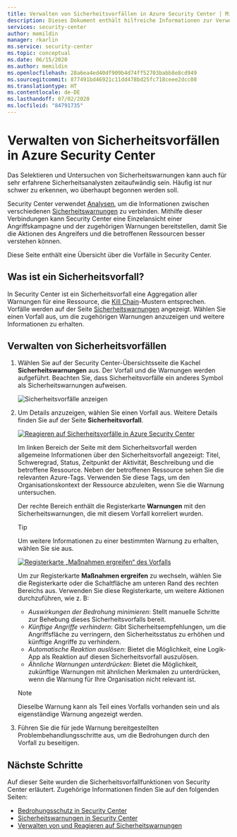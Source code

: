 ```yaml
---
title: Verwalten von Sicherheitsvorfällen in Azure Security Center | Microsoft-Dokumentation
description: Dieses Dokument enthält hilfreiche Informationen zur Verwendung des Azure Security Centers zum Verwalten von Sicherheitsvorfällen.
services: security-center
author: memildin
manager: rkarlin
ms.service: security-center
ms.topic: conceptual
ms.date: 06/15/2020
ms.author: memildin
ms.openlocfilehash: 28a6ea4ed40df909b4d74ff52703babb8e8cd949
ms.sourcegitcommit: 877491bd46921c11dd478bd25fc718ceee2dcc08
ms.translationtype: HT
ms.contentlocale: de-DE
ms.lasthandoff: 07/02/2020
ms.locfileid: "84791735"
---
```

# <a name="manage-security-incidents-in-azure-security-center"></a>Verwalten von Sicherheitsvorfällen in Azure Security Center

Das Selektieren und Untersuchen von Sicherheitswarnungen kann auch für sehr erfahrene Sicherheitsanalysten zeitaufwändig sein. Häufig ist nur schwer zu erkennen, wo überhaupt begonnen werden soll. 

Security Center verwendet [Analysen](security-center-detection-capabilities.md), um die Informationen zwischen verschiedenen [Sicherheitswarnungen](security-center-managing-and-responding-alerts.md) zu verbinden. Mithilfe dieser Verbindungen kann Security Center eine Einzelansicht einer Angriffskampagne und der zugehörigen Warnungen bereitstellen, damit Sie die Aktionen des Angreifers und die betroffenen Ressourcen besser verstehen können.

Diese Seite enthält eine Übersicht über die Vorfälle in Security Center.

## <a name="what-is-a-security-incident"></a>Was ist ein Sicherheitsvorfall?

In Security Center ist ein Sicherheitsvorfall eine Aggregation aller Warnungen für eine Ressource, die [Kill Chain](alerts-reference.md#intentions)-Mustern entsprechen. Vorfälle werden auf der Seite [Sicherheitswarnungen](security-center-managing-and-responding-alerts.md) angezeigt. Wählen Sie einen Vorfall aus, um die zugehörigen Warnungen anzuzeigen und weitere Informationen zu erhalten.

## <a name="managing-security-incidents"></a>Verwalten von Sicherheitsvorfällen

1. Wählen Sie auf der Security Center-Übersichtsseite die Kachel **Sicherheitswarnungen** aus. Der Vorfall und die Warnungen werden aufgeführt. Beachten Sie, dass Sicherheitsvorfälle ein anderes Symbol als Sicherheitswarnungen aufweisen.

    ![Sicherheitsvorfälle anzeigen](./media/security-center-managing-and-responding-alerts/security-center-manage-alerts.png)

1. Um Details anzuzeigen, wählen Sie einen Vorfall aus. Weitere Details finden Sie auf der Seite **Sicherheitsvorfall**. 

    [![Reagieren auf Sicherheitsvorfälle in Azure Security Center](media/security-center-incident/incident-details.png)](media/security-center-incident/incident-details.png#lightbox)

    Im linken Bereich der Seite mit dem Sicherheitsvorfall werden allgemeine Informationen über den Sicherheitsvorfall angezeigt: Titel, Schweregrad, Status, Zeitpunkt der Aktivität, Beschreibung und die betroffene Ressource. Neben der betroffenen Ressource sehen Sie die relevanten Azure-Tags. Verwenden Sie diese Tags, um den Organisationskontext der Ressource abzuleiten, wenn Sie die Warnung untersuchen.

    Der rechte Bereich enthält die Registerkarte **Warnungen** mit den Sicherheitswarnungen, die mit diesem Vorfall korreliert wurden. 

    >[!TIP]
    > Um weitere Informationen zu einer bestimmten Warnung zu erhalten, wählen Sie sie aus. 

    [![Registerkarte „Maßnahmen ergreifen“ des Vorfalls](media/security-center-incident/incident-take-action-tab.png)](media/security-center-incident/incident-take-action-tab.png#lightbox)

    Um zur Registerkarte **Maßnahmen ergreifen** zu wechseln, wählen Sie die Registerkarte oder die Schaltfläche am unteren Rand des rechten Bereichs aus. Verwenden Sie diese Registerkarte, um weitere Aktionen durchzuführen, wie z. B:
    - *Auswirkungen der Bedrohung minimieren*: Stellt manuelle Schritte zur Behebung dieses Sicherheitsvorfalls bereit.
    - *Künftige Angriffe verhindern*: Gibt Sicherheitsempfehlungen, um die Angriffsfläche zu verringern, den Sicherheitsstatus zu erhöhen und künftige Angriffe zu verhindern.
    - *Automatische Reaktion auslösen*: Bietet die Möglichkeit, eine Logik-App als Reaktion auf diesen Sicherheitsvorfall auszulösen.
    - *Ähnliche Warnungen unterdrücken*: Bietet die Möglichkeit, zukünftige Warnungen mit ähnlichen Merkmalen zu unterdrücken, wenn die Warnung für Ihre Organisation nicht relevant ist. 

   > [!NOTE]
   > Dieselbe Warnung kann als Teil eines Vorfalls vorhanden sein und als eigenständige Warnung angezeigt werden.

1. Führen Sie die für jede Warnung bereitgestellten Problembehandlungsschritte aus, um die Bedrohungen durch den Vorfall zu beseitigen.


## <a name="next-steps"></a>Nächste Schritte

Auf dieser Seite wurden die Sicherheitsvorfallfunktionen von Security Center erläutert. Zugehörige Informationen finden Sie auf den folgenden Seiten:

* [Bedrohungsschutz in Security Center](threat-protection.md)
* [Sicherheitswarnungen in Security Center](security-center-alerts-overview.md)
* [Verwalten von und Reagieren auf Sicherheitswarnungen](security-center-managing-and-responding-alerts.md)